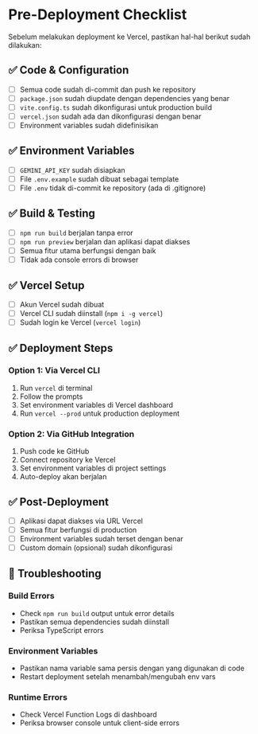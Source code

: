 # Pre-Deployment Checklist

Sebelum melakukan deployment ke Vercel, pastikan hal-hal berikut sudah dilakukan:

## ✅ Code & Configuration
- [ ] Semua code sudah di-commit dan push ke repository
- [ ] `package.json` sudah diupdate dengan dependencies yang benar
- [ ] `vite.config.ts` sudah dikonfigurasi untuk production build
- [ ] `vercel.json` sudah ada dan dikonfigurasi dengan benar
- [ ] Environment variables sudah didefinisikan

## ✅ Environment Variables
- [ ] `GEMINI_API_KEY` sudah disiapkan
- [ ] File `.env.example` sudah dibuat sebagai template
- [ ] File `.env` tidak di-commit ke repository (ada di .gitignore)

## ✅ Build & Testing
- [ ] `npm run build` berjalan tanpa error
- [ ] `npm run preview` berjalan dan aplikasi dapat diakses
- [ ] Semua fitur utama berfungsi dengan baik
- [ ] Tidak ada console errors di browser

## ✅ Vercel Setup
- [ ] Akun Vercel sudah dibuat
- [ ] Vercel CLI sudah diinstall (`npm i -g vercel`)
- [ ] Sudah login ke Vercel (`vercel login`)

## ✅ Deployment Steps

### Option 1: Via Vercel CLI
1. Run `vercel` di terminal
2. Follow the prompts
3. Set environment variables di Vercel dashboard
4. Run `vercel --prod` untuk production deployment

### Option 2: Via GitHub Integration
1. Push code ke GitHub
2. Connect repository ke Vercel
3. Set environment variables di project settings
4. Auto-deploy akan berjalan

## ✅ Post-Deployment
- [ ] Aplikasi dapat diakses via URL Vercel
- [ ] Semua fitur berfungsi di production
- [ ] Environment variables sudah terset dengan benar
- [ ] Custom domain (opsional) sudah dikonfigurasi

## 🔧 Troubleshooting

### Build Errors
- Check `npm run build` output untuk error details
- Pastikan semua dependencies sudah diinstall
- Periksa TypeScript errors

### Environment Variables
- Pastikan nama variable sama persis dengan yang digunakan di code
- Restart deployment setelah menambah/mengubah env vars

### Runtime Errors
- Check Vercel Function Logs di dashboard
- Periksa browser console untuk client-side errors